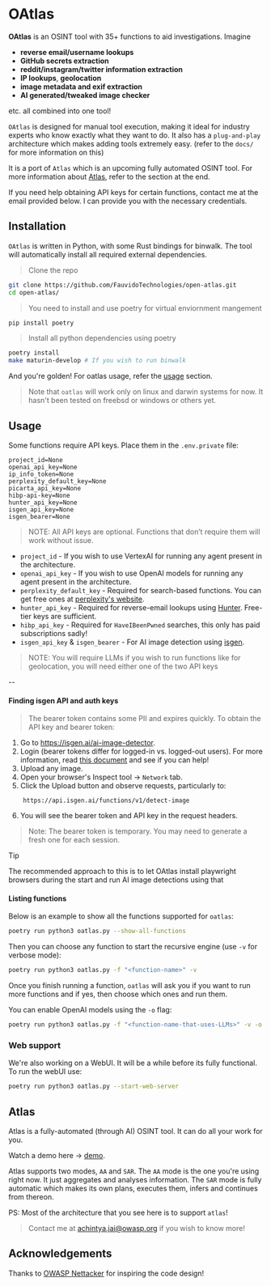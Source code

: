 # OAtlas

**OAtlas** is an OSINT tool with 35+ functions to aid investigations. Imagine 

- **reverse email/username lookups**
- **GitHub secrets extraction**
- **reddit/instagram/twitter information extraction**
- **IP lookups**, **geolocation**
- **image metadata and exif extraction**
- **AI generated/tweaked image checker** 

etc. all combined into one tool!

`OAtlas` is designed for manual tool execution, making it ideal for industry experts who know exactly what they want to do. It also has a `plug-and-play` architecture which makes adding tools extremely easy. (refer to the `docs/` for more information on this)

It is a port of `Atlas` which is an upcoming fully automated OSINT tool. For more information about [Atlas](#atlas), refer to the section at the end.

If you need help obtaining API keys for certain functions, contact me at the email provided below. I can provide you with the necessary credentials.

## Installation

`OAtlas` is written in Python, with some Rust bindings for binwalk. The tool will automatically install all required external dependencies.

> Clone the repo

```sh
git clone https://github.com/FauvidoTechnologies/open-atlas.git
cd open-atlas/
```

> You need to install and use poetry for virtual enviornment mangement

```sh
pip install poetry
```

> Install all python dependencies using poetry

```sh
poetry install
make maturin-develop # If you wish to run binwalk
```

And you're golden! For oatlas usage, refer the [usage](#usage) section.

> Note that `oatlas` will work only on linux and darwin systems for now. It hasn't been tested on freebsd or windows or others yet.

## Usage

Some functions require API keys. Place them in the `.env.private` file:

```
project_id=None
openai_api_key=None
ip_info_token=None
perplexity_default_key=None
picarta_api_key=None
hibp-api-key=None
hunter_api_key=None
isgen_api_key=None
isgen_bearer=None
```

> NOTE: All API keys are optional. Functions that don’t require them will work without issue.


- `project_id` - If you wish to use VertexAI for running any agent present in the architecture.
- `openai_api_key` - If you wish to use OpenAI models for running any agent present in the architecture.
- `perplexity_default_key` - Required for search-based functions. You can get free ones at [perplexity's website](https://www.perplexity.ai/help-center/en/articles/10352995-api-settings).
- `hunter_api_key` - Required for reverse-email lookups using [Hunter](https://hunter.io). Free-tier keys are sufficient.
- `hibp_api_key` - Required for `HaveIBeenPwned` searches, this only has paid subscriptions sadly!
- `isgen_api_key` & `isgen_bearer` - For AI image detection using [isgen](https://isgen.ai).

> NOTE: You will require LLMs if you wish to run functions like for geolocation, you will need either one of the two API keys

--

#### Finding isgen API and auth keys

> The bearer token contains some PII and expires quickly. To obtain the API key and bearer token:

1. Go to https://isgen.ai/ai-image-detector.
2. Login (bearer tokens differ for logged-in vs. logged-out users). For more information, read [this document](./docs/isgen_mystery.md) and see if you can help!
3. Upload any image.
4. Open your browser's Inspect tool → `Network` tab.
5. Click the Upload button and observe requests, particularly to:
```
	https://api.isgen.ai/functions/v1/detect-image
```
6. You will see the bearer token and API key in the request headers.

> Note: The bearer token is temporary. You may need to generate a fresh one for each session.

> [!TIP]
> The recommended approach to this is to let OAtlas install playwright browsers during the start and run AI image detections using that


#### Listing functions

Below is an example to show all the functions supported for `oatlas`:

```sh
poetry run python3 oatlas.py --show-all-functions
```

Then you can choose any function to start the recursive engine (use `-v` for verbose mode):

```sh
poetry run python3 oatlas.py -f "<function-name>" -v
```

Once you finish running a function, `oatlas` will ask you if you want to run more functions and if yes, then choose which ones and run them.

You can enable OpenAI models using the `-o` flag:

```sh
poetry run python3 oatlas.py -f "<function-name-that-uses-LLMs>" -v -o
```

### Web support

We're also working on a WebUI. It will be a while before its fully functional. To run the webUI use:

```sh
poetry run python3 oatlas.py --start-web-server
```

## Atlas

Atlas is a fully-automated (through AI) OSINT tool. It can do all your work for you.

Watch a demo here -> [demo](https://drive.google.com/file/d/1foBa7mQOJqXcLsD4xpSen7tXMjR2nQ8R/view?usp=drive_link).

Atlas supports two modes, `AA` and `SAR`. The `AA` mode is the one you're using right now. It just aggregates and analyses information. The `SAR` mode is fully automatic which makes its own plans, executes them, infers and continues from thereon.

PS: Most of the architecture that you see here is to support `atlas`!

> Contact me at [achintya.jai@owasp.org](mailto:achintya.jai@owasp.org) if you wish to know more!

## Acknowledgements

Thanks to [OWASP Nettacker](https://github.com/OWASP/Nettacker) for inspiring the code design!
